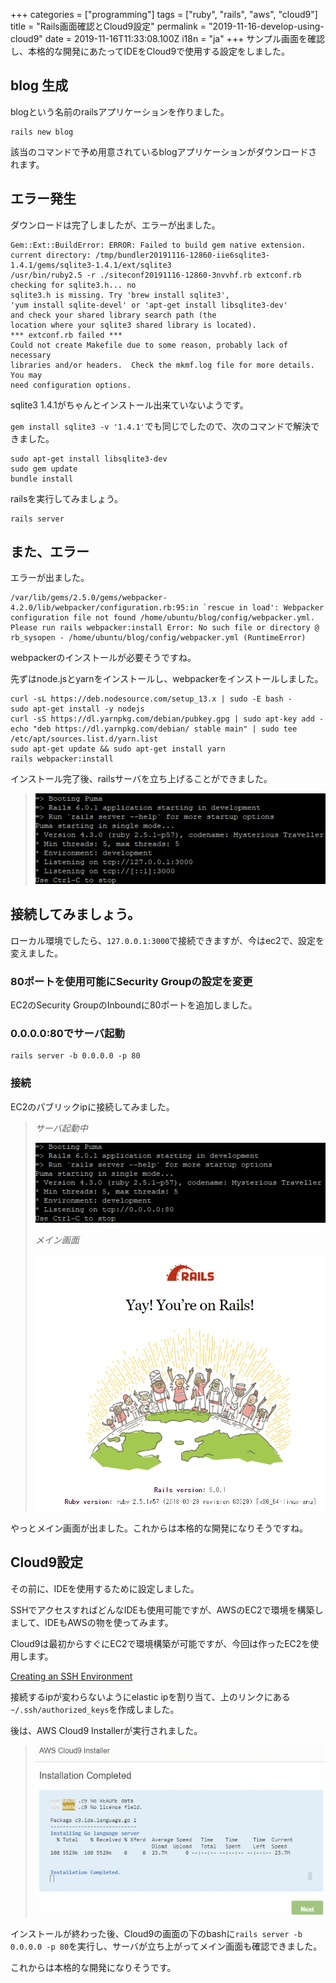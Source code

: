 +++
categories = ["programming"]
tags = ["ruby", "rails", "aws", "cloud9"]
title = "Rails画面確認とCloud9設定"
permalink = "2019-11-16-develop-using-cloud9"
date = 2019-11-16T11:33:08.100Z
i18n = "ja"
+++
サンプル画面を確認し、本格的な開発にあたってIDEをCloud9で使用する設定をしました。

## blog 生成

blogという名前のrailsアプリケーションを作りました。

```
rails new blog
```

該当のコマンドで予め用意されているblogアプリケーションがダウンロードされます。

## エラー発生

ダウンロードは完了しましたが、エラーが出ました。

```
Gem::Ext::BuildError: ERROR: Failed to build gem native extension.
current directory: /tmp/bundler20191116-12860-iie6sqlite3-1.4.1/gems/sqlite3-1.4.1/ext/sqlite3
/usr/bin/ruby2.5 -r ./siteconf20191116-12860-3nvvhf.rb extconf.rb
checking for sqlite3.h... no
sqlite3.h is missing. Try 'brew install sqlite3',
'yum install sqlite-devel' or 'apt-get install libsqlite3-dev'
and check your shared library search path (the
location where your sqlite3 shared library is located).
*** extconf.rb failed ***
Could not create Makefile due to some reason, probably lack of necessary
libraries and/or headers.  Check the mkmf.log file for more details.  You may
need configuration options.
```

sqlite3 1.4.1がちゃんとインストール出来ていないようです。

`gem install sqlite3 -v '1.4.1'`でも同じでしたので、次のコマンドで解決できました。

```
sudo apt-get install libsqlite3-dev
sudo gem update
bundle install
```

railsを実行してみましょう。

```
rails server
```

## また、エラー

エラーが出ました。

```
/var/lib/gems/2.5.0/gems/webpacker-4.2.0/lib/webpacker/configuration.rb:95:in `rescue in load': Webpacker configuration file not found /home/ubuntu/blog/config/webpacker.yml.
Please run rails webpacker:install Error: No such file or directory @ rb_sysopen - /home/ubuntu/blog/config/webpacker.yml (RuntimeError)
```

webpackerのインストールが必要そうですね。

先ずはnode.jsとyarnをインストールし、webpackerをインストールしました。

```
curl -sL https://deb.nodesource.com/setup_13.x | sudo -E bash -
sudo apt-get install -y nodejs
curl -sS https://dl.yarnpkg.com/debian/pubkey.gpg | sudo apt-key add -
echo "deb https://dl.yarnpkg.com/debian/ stable main" | sudo tee /etc/apt/sources.list.d/yarn.list
sudo apt-get update && sudo apt-get install yarn
rails webpacker:install
```

インストール完了後、railsサーバを立ち上げることができました。

> ![rails server](/img/uploads/rails-server.png)

## 接続してみましょう。

ローカル環境でしたら、`127.0.0.1:3000`で接続できますが、今はec2で、設定を変えました。

### 80ポートを使用可能にSecurity Groupの設定を変更

EC2のSecurity GroupのInboundに80ポートを追加しました。

### 0.0.0.0:80でサーバ起動

```
rails server -b 0.0.0.0 -p 80
```

### 接続

EC2のパブリックipに接続してみました。

> *サーバ起動中*
>
>
> ![rails server -b 0.0.0.0 -p 80](/img/uploads/rails-server-80.png)
>
> *メイン画面*
>
>
> ![main page](/img/uploads/success.png)

やっとメイン画面が出ました。これからは本格的な開発になりそうですね。

## Cloud9設定

その前に、IDEを使用するために設定しました。

SSHでアクセスすればどんなIDEも使用可能ですが、AWSのEC2で環境を構築しまして、IDEもAWSの物を使ってみます。

Cloud9は最初からすぐにEC2で環境構築が可能ですが、今回は作ったEC2を使用します。

[Creating an SSH Environment](https://docs.aws.amazon.com/ko_kr/cloud9/latest/user-guide/create-environment-ssh.html)

接続するipが変わらないようにelastic ipを割り当て、上のリンクにある`~/.ssh/authorized_keys`を作成しました。

後は、AWS Cloud9 Installerが実行されました。

> ![AWS Cloud9 Installer](/img/uploads/aws-cloud9-installer.png)

インストールが終わった後、Cloud9の画面の下のbashに`rails server -b 0.0.0.0 -p 80`を実行し、サーバが立ち上がってメイン画面も確認できました。

これからは本格的な開発になりそうです。